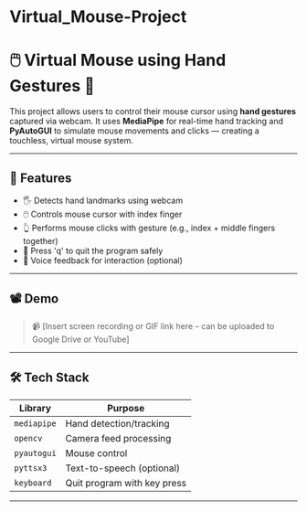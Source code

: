 # Virtual_Mouse-Project
# 🖱️ Virtual Mouse using Hand Gestures 🎯

This project allows users to control their mouse cursor using **hand gestures** captured via webcam. It uses **MediaPipe** for real-time hand tracking and **PyAutoGUI** to simulate mouse movements and clicks — creating a touchless, virtual mouse system.

---

## 📌 Features

- 🖐️ Detects hand landmarks using webcam
- 🖱️ Controls mouse cursor with index finger
- 👆 Performs mouse clicks with gesture (e.g., index + middle fingers together)
- 🛑 Press 'q' to quit the program safely
- 🎤 Voice feedback for interaction (optional)

---

## 📽️ Demo

> 📹 [Insert screen recording or GIF link here – can be uploaded to Google Drive or YouTube]

---

## 🛠️ Tech Stack

| Library      | Purpose                    |
|--------------|----------------------------|
| `mediapipe`  | Hand detection/tracking    |
| `opencv`     | Camera feed processing     |
| `pyautogui`  | Mouse control              |
| `pyttsx3`    | Text-to-speech (optional)  |
| `keyboard`   | Quit program with key press|

---
